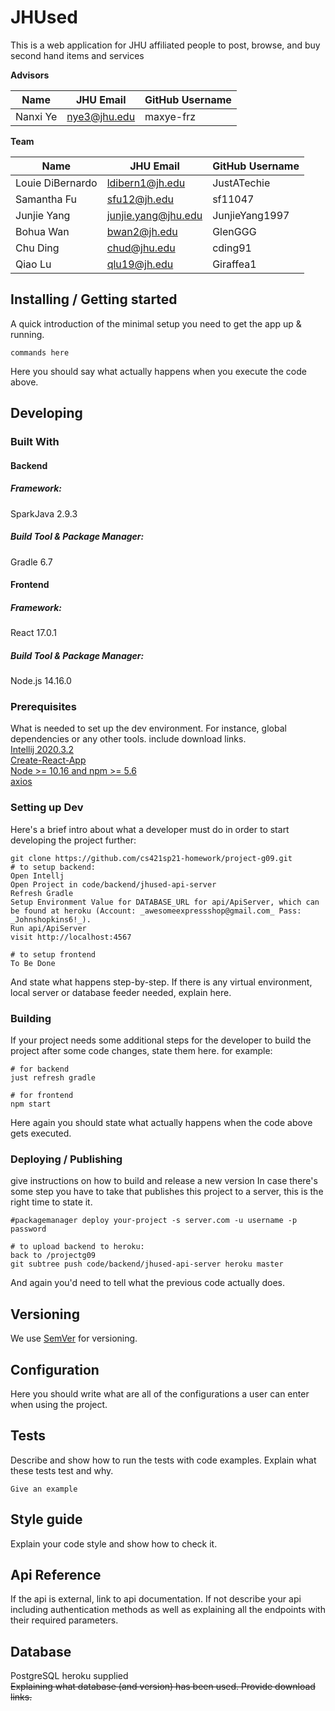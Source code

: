 # JHUsed

 This is a web application for JHU affiliated people to post, browse, and buy second hand items and services

**Advisors** 

| Name | JHU Email | GitHub Username |
| ---- | --------- | --------------- |
| Nanxi Ye | nye3@jhu.edu | maxye-frz |

**Team**

|        Name          |       JHU Email       |  GitHub Username   |
| -------------------- | --------------------- | ------------------ |
|   Louie DiBernardo   |    ldibern1@jh.edu    |    JustATechie     |
|     Samantha Fu      |     sfu12@jh.edu      |      sf11047       |
|     Junjie Yang      |  junjie.yang@jhu.edu  |   JunjieYang1997   |
|      Bohua Wan       |     bwan2@jh.edu      |      GlenGGG       |
|      Chu Ding        |     chud@jhu.edu      |      cding91       |
|       Qiao Lu        |    qlu19@jh.edu       |     Giraffea1      |

## Installing / Getting started

A quick introduction of the minimal setup you need to get the app up & running.

```shell
commands here
```

Here you should say what actually happens when you execute the code above.

## Developing

### Built With
#### Backend
##### Framework:
SparkJava 2.9.3  

##### Build Tool & Package Manager:
Gradle 6.7  

#### Frontend
##### Framework:
React 17.0.1  

##### Build Tool & Package Manager:
Node.js 14.16.0

### Prerequisites
What is needed to set up the dev environment. For instance, global dependencies or any other tools. include download links.  
[Intellij 2020.3.2](https://www.jetbrains.com/idea/)  
[Create-React-App](https://github.com/facebookincubator/create-react-app)  
[Node >= 10.16 and npm >= 5.6](https://nodejs.org/en/)  
[axios](https://github.com/axios/axios)

### Setting up Dev

Here's a brief intro about what a developer must do in order to start developing
the project further:

```shell
git clone https://github.com/cs421sp21-homework/project-g09.git
# to setup backend:
Open Intellj
Open Project in code/backend/jhused-api-server
Refresh Gradle
Setup Environment Value for DATABASE_URL for api/ApiServer, which can be found at heroku (Account: _awesomeexpressshop@gmail.com_ Pass: _Johnshopkins6!_).
Run api/ApiServer
visit http://localhost:4567

# to setup frontend
To Be Done
```

And state what happens step-by-step. If there is any virtual environment, local server or database feeder needed, explain here.

### Building

If your project needs some additional steps for the developer to build the
project after some code changes, state them here. for example:

```shell
# for backend
just refresh gradle

# for frontend
npm start
```

Here again you should state what actually happens when the code above gets
executed.

### Deploying / Publishing
give instructions on how to build and release a new version
In case there's some step you have to take that publishes this project to a
server, this is the right time to state it.

```shell
#packagemanager deploy your-project -s server.com -u username -p password

# to upload backend to heroku:
back to /projectg09
git subtree push code/backend/jhused-api-server heroku master
```

And again you'd need to tell what the previous code actually does.

## Versioning

We use [SemVer](http://semver.org/) for versioning. 

## Configuration

Here you should write what are all of the configurations a user can enter when using the project.

## Tests

Describe and show how to run the tests with code examples.
Explain what these tests test and why.

```shell
Give an example
```

## Style guide

Explain your code style and show how to check it.

## Api Reference

If the api is external, link to api documentation. If not describe your api including authentication methods as well as explaining all the endpoints with their required parameters.

## Database

PostgreSQL heroku supplied  
~~Explaining what database (and version) has been used. Provide download links.~~
